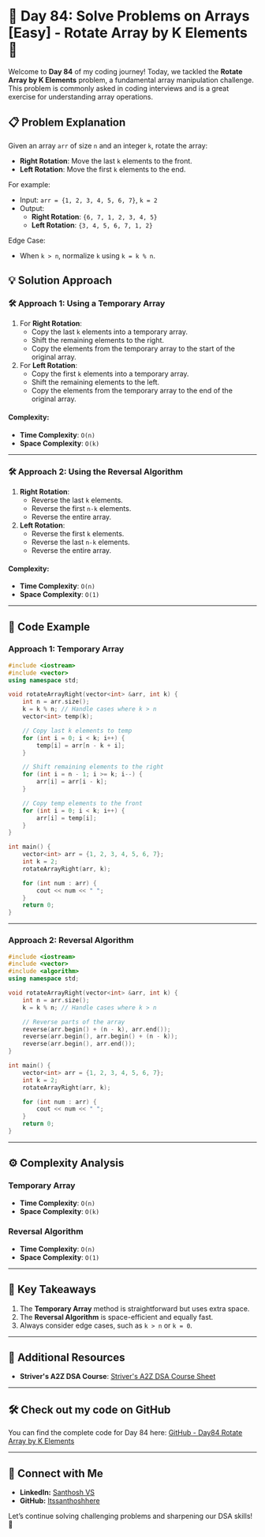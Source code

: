 # 🚀 Day 84: Solve Problems on Arrays [Easy] - Rotate Array by K Elements 🚀

Welcome to **Day 84** of my coding journey! Today, we tackled the **Rotate Array by K Elements** problem, a fundamental array manipulation challenge. This problem is commonly asked in coding interviews and is a great exercise for understanding array operations.

## 📋 Problem Explanation

Given an array `arr` of size `n` and an integer `k`, rotate the array:
- **Right Rotation**: Move the last `k` elements to the front.
- **Left Rotation**: Move the first `k` elements to the end.

For example:
- Input: `arr = {1, 2, 3, 4, 5, 6, 7}`, `k = 2`
- Output:  
  - **Right Rotation**: `{6, 7, 1, 2, 3, 4, 5}`  
  - **Left Rotation**: `{3, 4, 5, 6, 7, 1, 2}`  

Edge Case:
- When `k > n`, normalize `k` using `k = k % n`.

## 💡 Solution Approach

### 🛠 Approach 1: Using a Temporary Array
1. For **Right Rotation**:
   - Copy the last `k` elements into a temporary array.
   - Shift the remaining elements to the right.
   - Copy the elements from the temporary array to the start of the original array.
2. For **Left Rotation**:
   - Copy the first `k` elements into a temporary array.
   - Shift the remaining elements to the left.
   - Copy the elements from the temporary array to the end of the original array.

#### Complexity:
- **Time Complexity**: `O(n)`
- **Space Complexity**: `O(k)`

---

### 🛠 Approach 2: Using the Reversal Algorithm
1. **Right Rotation**:
   - Reverse the last `k` elements.
   - Reverse the first `n-k` elements.
   - Reverse the entire array.
2. **Left Rotation**:
   - Reverse the first `k` elements.
   - Reverse the last `n-k` elements.
   - Reverse the entire array.

#### Complexity:
- **Time Complexity**: `O(n)`
- **Space Complexity**: `O(1)`

---

## 📌 Code Example

### Approach 1: Temporary Array

```cpp
#include <iostream>
#include <vector>
using namespace std;

void rotateArrayRight(vector<int> &arr, int k) {
    int n = arr.size();
    k = k % n; // Handle cases where k > n
    vector<int> temp(k);

    // Copy last k elements to temp
    for (int i = 0; i < k; i++) {
        temp[i] = arr[n - k + i];
    }

    // Shift remaining elements to the right
    for (int i = n - 1; i >= k; i--) {
        arr[i] = arr[i - k];
    }

    // Copy temp elements to the front
    for (int i = 0; i < k; i++) {
        arr[i] = temp[i];
    }
}

int main() {
    vector<int> arr = {1, 2, 3, 4, 5, 6, 7};
    int k = 2;
    rotateArrayRight(arr, k);

    for (int num : arr) {
        cout << num << " ";
    }
    return 0;
}
```

---

### Approach 2: Reversal Algorithm

```cpp
#include <iostream>
#include <vector>
#include <algorithm>
using namespace std;

void rotateArrayRight(vector<int> &arr, int k) {
    int n = arr.size();
    k = k % n; // Handle cases where k > n

    // Reverse parts of the array
    reverse(arr.begin() + (n - k), arr.end());
    reverse(arr.begin(), arr.begin() + (n - k));
    reverse(arr.begin(), arr.end());
}

int main() {
    vector<int> arr = {1, 2, 3, 4, 5, 6, 7};
    int k = 2;
    rotateArrayRight(arr, k);

    for (int num : arr) {
        cout << num << " ";
    }
    return 0;
}
```

---

## ⚙️ Complexity Analysis

### Temporary Array
- **Time Complexity**: `O(n)`
- **Space Complexity**: `O(k)`

### Reversal Algorithm
- **Time Complexity**: `O(n)`
- **Space Complexity**: `O(1)`

---

## 🧩 Key Takeaways

1. The **Temporary Array** method is straightforward but uses extra space.
2. The **Reversal Algorithm** is space-efficient and equally fast.
3. Always consider edge cases, such as `k > n` or `k = 0`.

---

## 🔗 Additional Resources
- **Striver's A2Z DSA Course**: [Striver's A2Z DSA Course Sheet](https://takeuforward.org/strivers-a2z-dsa-course/strivers-a2z-dsa-course-sheet-2)

---

## 🛠️ Check out my code on GitHub
You can find the complete code for Day 84 here: [GitHub - Day84 Rotate Array by K Elements](https://github.com/Itssanthoshhere/Data-Structures-and-Algorithms/blob/main/C%2B%2B%20with%20DSA-learning-journey/Day84%20-%20Solve%20Problems%20on%20Arrays%20%5BEasy%5D%20-%20Rotate%20array%20by%20K%20elements/Rotate_array_by_K_elements.cpp)

---

## 🔗 Connect with Me
- **LinkedIn:** [Santhosh VS](https://www.linkedin.com/in/thesanthoshvs/)
- **GitHub:** [Itssanthoshhere](https://github.com/Itssanthoshhere)

Let’s continue solving challenging problems and sharpening our DSA skills! 🚀
